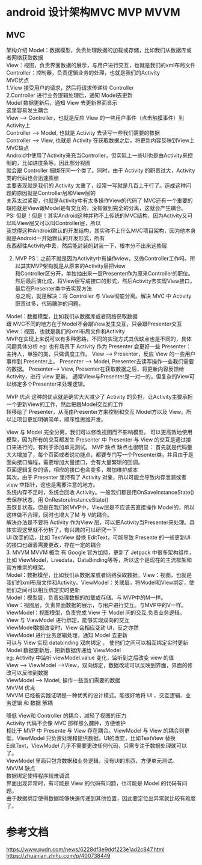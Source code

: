 # android 设计架构MVC MVP MVVM
## MVC
架构介绍
Model：数据模型，负责处理数据的加载或存储，比如我们从数据库或者网络获取数据  
View：视图，负责界面数据的展示，与用户进行交互，也就是我们的xml布局文件  
Controller：控制器，负责逻辑业务的处理，也就是我们的Activity  
MVC优点  
1.View 接受用户的请求，然后将请求传递给 Controller  
2.Controller 进行业务逻辑处理后，通知 Model去更新  
Model 数据更新后，通知 View 去更新界面显示  
这里容易发生耦合  
View --> Controller，也就是反应 View 的一些用户事件（点击触摸事件）到Activity上  
Controller --> Model, 也就是 Activity 去读写一些我们需要的数据  
Controller --> View, 也就是 Activity 在获取数据之后，将更新内容反映到View上  
MVC缺点  
Android中使用了Activity来充当Controller，但实际上一些UI也是由Activity来控制的，比如进度条等。因此部分视图  
就会跟 Controller 捆绑在同一个类了。同时，由于 Activity 的职责过大，Activity 类的代码也会迅速膨胀  
主要表现就是我们的 Activity 太重了，经常一写就是几百上千行了。造成这种问题的原因就是Controller层和View层的  
关系太过紧密，也就是Activity中有太多操作View的代码了
MVC还有一个重要的缺陷就是View跟Model是有交互的，没有做到完全的分离，这就会产生耦合。
PS: 但是！但是！其实Android这种并称不上传统的MVC结构，因为Activity又可以叫View层又可以叫Controller层，所以  
我觉得这种Android默认的开发结构，其实称不上什么MVC项目架构，因为他本身就是Android一开始默认的开发形式，所有  
东西都往Activity中丢，然后能封装的封装一下，根本分不出来这些层  

2. MVP
PS：之前不就是因为Activity中有操作view，又做Controller工作吗。所以其实MVP架构就是从原来的Activity层把view  
和Controller区分开，单独抽出来一层Presenter作为原来Controller的职位。  
然后最后演化成，将View层写成接口的形式，然后Activity去实现View接口，最后在Presenter类中去实现方法  
总之呢，就是解决：将 Controller 与 View彻底分离。解决 MVC 中 Activity 职责过多，代码臃肿的问题。  

Model：数据模型，比如我们从数据库或者网络获取数据  
跟 MVC不同的地方在于Model不会跟View发生交互，只会跟Presenter交互  
View：视图，也就是我们的xml布局文件和Activity  
MVP在实现上来说可以有多种思路，不同的实现方式其优缺点也是不同的，具体问题具体分析
eg: 也有场景下 Activity 作为 Presenter 会更好一些
Presenter：主持人，单独的类，只做调度工作。
View --> Presenter，反应 View 的一些用户事件到 Presenter上。
Presenter --> Model, Presenter去读写操作一些我们需要的数据。
Presenter--> View, Presenter在获取数据之后，将更新内容反馈给 Activity，进行 view 更新。
通常View与Presenter是一对一的，但复杂的View可以绑定多个Presenter来处理逻辑。

MVP 优点
这种的优点就是确实大大减少了 Activity 的负担，让Activity主要承担一个更新View的工作，然后把跟Model交互的工作  
转移给了 Presenter，从而由Presenter方来控制和交互 Model方以及 View。所以让项目更加明确简单，顺序性思维开发。

View 与 Model 完全分离，我们可以修改视图而不影响模型。 
可以更高效地使用模型，因为所有的交互都发生 Presenter 中 
Presenter 与 View 的交互是通过接口来进行的，有利于添加单元测试。 
MVP 缺点
缺点也很明显：
首先就是代码量大大增加了，每个页面或者说功能点，都要专门写一个Presenter类，并且由于是面向接口编程，需要增加大量接口，会有大量繁琐的回调。  
页面逻辑复杂的话，相应的接口也会变多，增加维护成本  
其次，由于 Presenter 里持有了 Activity 对象，所以可能会导致内存泄漏或者view 空指针，这也是需要注意的地方。  
系统内存不足时，系统会回收 Activity。一般我们都是用OnSaveInstanceState() 去保存状态，用 OnRestoreInstanceState()   
去恢复状态。但是在我们的MVP中，View层是不应该去直接操作 Model的，所以这样做不合理，同时也增大了M 与 V的耦合。  
解决办法是不要将 Activity 作为View 层，可以把Activity当Presenter来处理。具体实现这里就不分析了，有兴趣的可以研究一下  
UI 改变的话，比如 TextView 替换 EditText，可能导致 Presente 的一些更新UI 的接口也跟着需要更改，存在一定的耦合  
3. MVVM
MVVM 概念
有 Google 官方加持，更新了 Jetpack 中很多架构组件，比如 ViewModel，Livedata，DataBinding等等，所以这个是现在的主流框架和官方推崇的框架。  
Model：数据模型，比如我们从数据库或者网络获取数据。View：视图，也就是我们的xml布局文件和Activity。ViewModel：关联层，将Model和View绑定，使他们之间可以相互绑定实时更新  
Model：模型层，负责处理数据的加载或存储。与 MVP中的M一样。  
View：视图层，负责界面数据的展示，与用户进行交互。与MVP中的V一样。  
ViewModel：视图模型，负责完成 View 于 Model 间的交互,负责业务逻辑。  
View 与 ViewModel 进行绑定，能够实现双向的交互  
ViewModel数据改变时，View 会相应变动 UI，反之亦然  
ViewModel 进行业务逻辑处理，通知 Model 去更新  
可以与 View 实现 databinding 双向绑定 ， 使他们之间可以相互绑定实时更新  
Model 数据更新后，把新数据传递给 ViewModel  
eg: Activity 中监听 viewModel.value 变化，监听到之后改变 view 的值  
View --> ViewModel -->View，双向绑定，数据改动可以反映到界面，界面的修改可以反映到数据  
ViewModel --> Model, 操作一些我们需要的数据  
MVVM 优点  
MVVM 已经被实践证明是一种优秀的设计模式。能很好地将 UI 、交互逻辑、业务逻辑 和 数据 解耦  

降低 View和 Controller 的耦合，减轻了视图的压力  
Activity 代码不会像 MVC 那样那么臃肿，方便维护  
相比于 MVP 中 Presente 与 View 存在耦合。ViewModel 与 View 的耦合则更低，ViewModel 只负责处理和提供数据，UI的改变，比如TextView 替换 EditText，ViewModel 几乎不需要更改任何代码，只需专注于数据处理就可以了。  
ViewModel 里面只包含数据和业务逻辑，没有UI的东西，方便单元测试。  
MVVM 缺点  
数据绑定使得程序较难调试  
界面出现异常时，有可能是 View 的代码有问题，也可能是 Model 的代码有问题。  
由于数据绑定使得数据能够快速传递到其他位置，因此要定位出异常就比较有难度了。  


# 参考文档
https://www.pudn.com/news/6228df3e9ddf223e1ad2c847.html
https://zhuanlan.zhihu.com/p/400738449












































